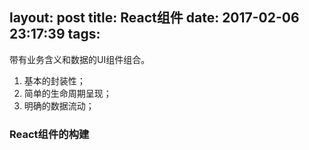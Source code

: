 layout: post
title: React组件
date: 2017-02-06 23:17:39
tags:
---
带有业务含义和数据的UI组件组合。
<!-- more -->
1. 基本的封装性；
2. 简单的生命周期呈现；
3. 明确的数据流动；

### React组件的构建
